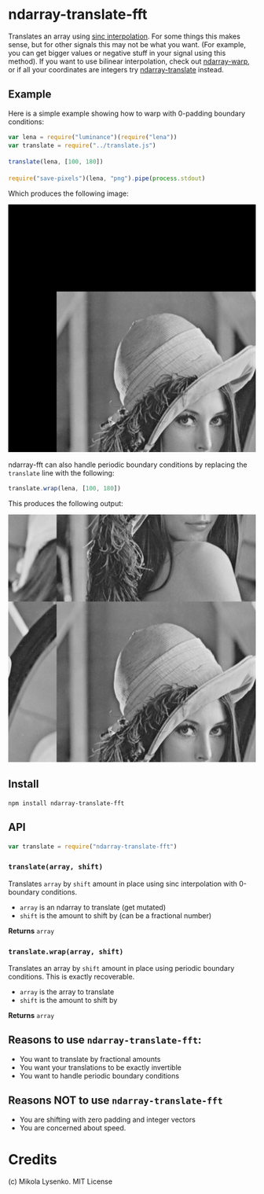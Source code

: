 ndarray-translate-fft
=====================
Translates an array using [sinc interpolation](http://en.wikipedia.org/wiki/Whittaker%E2%80%93Shannon_interpolation_formula).  For some things this makes sense, but for other signals this may not be what you want.  (For example, you can get bigger values or negative stuff in your signal using this method).  If you want to use bilinear interpolation, check out [ndarray-warp](https://github.com/mikolalysenko/ndarray-warp), or if all your coordinates are integers try [ndarray-translate](https://github.com/mikolalysenko/ndarray-translate) instead.

## Example

Here is a simple example showing how to warp with 0-padding boundary conditions:

```javascript
var lena = require("luminance")(require("lena"))
var translate = require("../translate.js")

translate(lena, [100, 180])

require("save-pixels")(lena, "png").pipe(process.stdout)
```

Which produces the following image:

<img src="example/zero.png">

ndarray-fft can also handle periodic boundary conditions by replacing the `translate` line with the following:

```javascript
translate.wrap(lena, [100, 180])
```

This produces the following output:

<img src="example/wrap.png"></img>

## Install

    npm install ndarray-translate-fft
    
## API

```javascript
var translate = require("ndarray-translate-fft")
```

### `translate(array, shift)`
Translates `array` by `shift` amount in place using sinc interpolation with 0-boundary conditions.

* `array` is an ndarray to translate (get mutated)
* `shift` is the amount to shift by (can be a fractional number)

**Returns** `array`

### `translate.wrap(array, shift)`
Translates an array by `shift` amount in place using periodic boundary conditions.  This is exactly recoverable.

* `array` is the array to translate
* `shift` is the amount to shift by

**Returns** `array`


## Reasons to use `ndarray-translate-fft`:

* You want to translate by fractional amounts
* You want your translations to be exactly invertible
* You want to handle periodic boundary conditions

## Reasons NOT to use `ndarray-translate-fft`

* You are shifting with zero padding and integer vectors
* You are concerned about speed.

# Credits
(c) Mikola Lysenko. MIT License